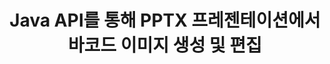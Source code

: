 ---
############################# Static ############################
layout: "auto-gen-gist"
draft: false
path: "ko/assembly/java/barcode/pptx/"
otherformats: PPT PPTM PPS PPSX PPSM POT POTX POTM ODP OTP 

############################# Head ############################
head_title: "Java API를 통해 PPTX 프레젠테이션에 바코드 이미지 생성 및 추가"
head_description: "GroupDocs.Assembly Java API는 PowerPoint 프레젠테이션(PPT, PPTX, PPTM, PPS, PPSX, PPSM, POT 및 ODP) 파일 내에서 바코드 이미지 생성 및 추가를 지원합니다."

############################# Header ############################
title: "Java API를 통해 PPTX 프레젠테이션에서 바코드 이미지 생성 및 편집"
description: "GroupDocs.Assembly Java API를 사용하면 프로그래머가 Java 및 JSP 앱 내부의 PPTX PowerPoint 프레젠테이션에서 바코드 이미지를 생성, 편집 및 삽입할 수 있습니다."

######################### Download Button #######################
button:
    enable: true

############################# About ############################
about:
    enable: true
    title: "프레젠테이션에서 바코드를 만들고 관리하는 방법은 무엇입니까?"
    content: |
       프레젠테이션은 기업과 개인이 일관되고 쉬운 방식으로 정보를 공유할 수 있는 훌륭한 커뮤니케이션 방법입니다. 바코드는 이제 제품 식별, 자동차 부품 추적, 재고 및 재고 관리 등과 같은 몇 가지 중요한 작업을 관리하기 위해 전 세계적으로 매우 일반적으로 사용됩니다. GroupDocs.Assembly Java API를 사용하면 소프트웨어 프로그래머가 몇 줄의 코드만으로 프레젠테이션 문서에 바코드를 쉽게 만들고 삽입할 수 있습니다. PPT, PPTX, PPTM, PPS, PPSX, PPSM, POT, POTX, POTM, ODP 등과 같은 여러 프레젠테이션 파일 형식을 지원합니다. 개발자가 장치에 타사 응용 프로그램이나 Microsoft Office를 설치하지 않고도 응용 프로그램을 실행할 수 있으므로 개발자의 작업이 쉬워집니다. 전경 및 후면 색상 설정, 글꼴 설정, 바코드 이미지 크기 조정, 바코드 텍스트 조정, 바코드 이미지 해상도 설정 등과 같은 프레젠테이션 슬라이드의 바코드 사용자 지정을 위한 여러 고급 기능을 지원합니다. 

############################# content ############################
steps:
    enable: true
    block:
    - title_left: "PPTX 프레젠테이션에서 바코드 생성"
      content_left: |
       아래 Java 코드는 개발자가 지원되는 다양한 기호를 사용하여 바코드 이미지를 생성하고 이를 Microsoft PowerPoint PPTX 프레젠테이션 슬라이드에 매우 적은 노력과 비용으로 추가하는 방법을 설명합니다.

      title_right: "Java를 통해 PPTX 파일에 바코드 추가"
      content_right: |
       * [DocumentAssembler](https://apireference.groupdocs.com/assembly/java/com.groupdocs.assembly/DocumentAssembler) 의 인스턴스 생성
       * [AssembleDocument](https://apireference.groupdocs.com/assembly/java/com.groupdocs.assembly/DocumentAssembler#assembleDocument-java.io.InputStream-java.io.OutputStream-com.groupdocs.assembly.DataSourceInfo...-) 다음 매개변수가 있는 메서드를 호출합니다.
           * 템플릿 문서를 읽을 스트림.
           * 결과 문서를 작성하는 스트림.
           * 문서 로드 및 저장 옵션.
           * Details 사용할 데이터 소스 개체에 대한 정보입니다.

      gisthash: "ebb6d8215f329f457f843e9a9fc48c9c"
      gistfile: "generate_barcodes_in_presentations.java"

    - title_left: "시스템 요구 사항"
      content_left: |
       GroupDocs.Assembly Java API는 모든 주요 플랫폼 및 운영 체제에서 지원됩니다. Microsoft Word, Excel, PowerPoint, Outlook, OpenOffice 및 50개 이상의 기타 형식으로 문서를 생성할 수 있습니다. 전체 시스템 요구 사항 가이드를 보려면 [시스템 요구 사항](https://docs.groupdocs.com/assembly/java/system-requirements/)을 방문하십시오. 아래 코드를 실행하기 전에 다음 전제 조건이 컴퓨터에 설치되어 있는지 확인하십시오. 체계:
        * 운영 체제: 마이크로소프트 윈도우, 리눅스, 맥OS
        * 자바 버전 지원: J2SE 7.0(1.7), J2SE 8.0(1.8) 이상
        * [Maven](https://mvnrepository.com/artifact/com.groupdocs/groupdocs-assembly/)에서 최신 버전의 GroupDocs.Assembly Java API 다운로드
        
      title_right: "GroupDocs.Assembly를 사용하는 이유"
      content_right: |
        * 템플릿에서 사용자 정의 문서를 만듭니다.
        * 이메일 첨부 파일을 동적으로 첨부합니다.
        * 문서를 만들고 자동화하는 데 추가 소프트웨어가 필요하지 않습니다.
        * 데이터 소스를 기반으로 출력 문서를 생성합니다.
        * 보고서에 문서 내용을 동적으로 삽입
        * 스프레드시트 조립 중에 수식을 적용합니다.
        * 여러 데이터 형식에 대한 지원 제공
        * 순차적 데이터 작업 지원.

demos:
    enable: true
    

more_formats:
    enable: true


back_to_top:
    enable: true
---